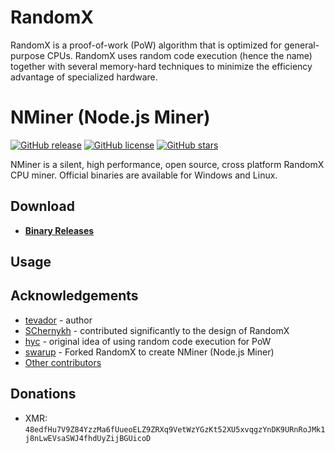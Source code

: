 # RandomX
RandomX is a proof-of-work (PoW) algorithm that is optimized for general-purpose CPUs. RandomX uses random code execution (hence the name) together with several memory-hard techniques to minimize the efficiency advantage of specialized hardware.

# NMiner (Node.js Miner)
[![GitHub release](https://img.shields.io/github/release/dev-swarup/NMiner/all.svg)](https://github.com/dev-swarup/NMiner/releases)
[![GitHub license](https://img.shields.io/github/license/dev-swarup/NMiner.svg)](https://github.com/dev-swarup/NMiner/blob/master/LICENSE)
[![GitHub stars](https://img.shields.io/github/stars/dev-swarup/NMiner.svg)](https://github.com/dev-swarup/NMiner/stargazers)

NMiner is a silent, high performance, open source, cross platform RandomX CPU miner. Official binaries are available for Windows and Linux.

## Download
* **[Binary Releases](https://github.com/dev-swarup/NMiner/releases)**

## Usage

## Acknowledgements
* [tevador](https://github.com/tevador) - author
* [SChernykh](https://github.com/SChernykh) - contributed significantly to the design of RandomX
* [hyc](https://github.com/hyc) - original idea of using random code execution for PoW
* [swarup](https://github.com/dev-swarup) - Forked RandomX to create NMiner (Node.js Miner)
* [Other contributors](https://github.com/tevador/RandomX/graphs/contributors)

## Donations
* XMR: `48edfHu7V9Z84YzzMa6fUueoELZ9ZRXq9VetWzYGzKt52XU5xvqgzYnDK9URnRoJMk1j8nLwEVsaSWJ4fhdUyZijBGUicoD`